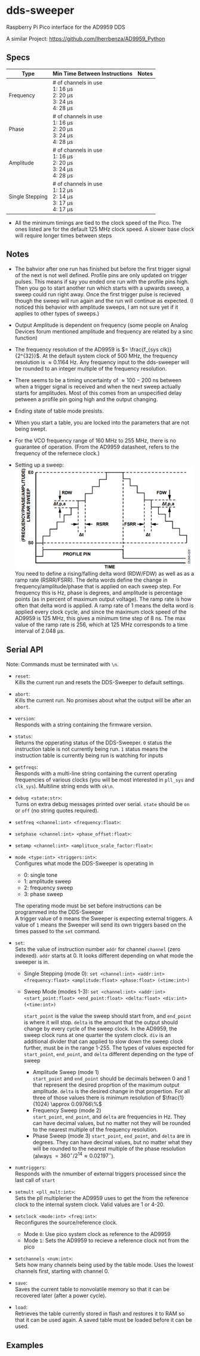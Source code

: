 # dds-sweeper
Raspberry Pi Pico interface for the AD9959 DDS

A similar Project:
https://github.com/Iherrbenza/AD9959_Python

## Specs

| Type            | Min Time Between Instructions                                                            | Notes |
|-----------------|------------------------------------------------------------------------------------------|-------|
| Frequency       | # of channels in use<br>1: 16 &#956;s<br>2: 20 &#956;s<br>3: 24 &#956;s<br>4: 28 &#956;s |       |
| Phase           | # of channels in use<br>1: 16 &#956;s<br>2: 20 &#956;s<br>3: 24 &#956;s<br>4: 28 &#956;s |       |
| Amplitude       | # of channels in use<br>1: 16 &#956;s<br>2: 20 &#956;s<br>3: 24 &#956;s<br>4: 28 &#956;s |       |
| Single Stepping | # of channels in use<br>1: 12 &#956;s<br>2: 14 &#956;s<br>3: 17 &#956;s<br>4: 17 &#956;s |       |

* All the minimum timings are tied to the clock speed of the Pico. The ones listed are for the default 125 MHz clock speed.
A slower base clock will require longer times between steps


## Notes
- The bahvior after one run has finished but before the first trigger signal of the next is not well defined. Profile pins are
only updated on trigger pulses. This means if say you ended one run with the profile pins high. Then you go to start another run
which starts with a upwards sweep, a sweep could run right away. Once the first trigger pulse is recieved though the sweep will
run again and the run will continue as expected. (I noticed this behavior with amplitude sweeps, I am not sure yet if it applies
to other types of sweeps.)

- Output Amplitude is dependent on frequency (some people on Analog Devices forum mentioned amplitude and frequency are related by a sinc function)

- The frequency resolution of the AD9959 is 
$= \frac{f_{sys clk}}{2^{32}}$. At the default system clock of 500 MHz, the frequency resolution is $\approx 0.1164$ Hz. Any frequency input to the dds-sweeper will be rounded to an integer multiple of the frequency resolution.

- There seems to be a timing uncertainty of $\approx100-200$ ns between when a trigger signal is received and when the next sweep actually starts for amplitudes. Most of this comes from an unspecified delay petween a profile pin going high and the output changing.

- Ending state of table mode presists.

- When you start a table, you are locked into the parameters that are not being swept.

- For the VCO frequency range of 160 MHz to 255 MHz, there is no guarantee of operation. (From the AD9959 datasheet, refers to the frequency of the refernece clock.)

- Setting up a sweep:  
![chart alt text](sweeping-chart.png)  
You need to define a rising/falling delta word (RDW/FDW) as well as as a ramp rate (RSRR/FSRR). The delta words define the change in frequency/amplitude/phase that is applied on each sweep step. For frequency this is Hz, phase is degrees, and amplitude is percentage points (as in percent of maximum output voltage). The ramp rate is how often that delta word is applied. A ramp rate of 1 means the delta word is applied every clock cycle, and since the maximum clock speed of the AD9959 is 125 MHz, this gives a minimum time step of 8 ns. The max value of the ramp rate is 256, which at 125 MHz corresponds to a time interval of 2.048 &#956;s. 

## Serial API
Note: Commands must be terminated with `\n`.

* `reset`:  
Kills the current run and resets the DDS-Sweeper to default settings.


* `abort`:  
Kills the current run. No promises about what the output will be after an `abort`.


* `version`:  
Responds with a string containing the firmware version.


* `status`:  
Returns the opperating status of the DDS-Sweeper. `0` status the instruction table is not currently being run. `1` status means the instruction table is currently being run is watching for inputs


* `getfreqs`:  
Responds with a multi-line string containing the current operating frequencies of various clocks (you will be most interested in `pll_sys` and `clk_sys`). Multiline string ends with `ok\n`.


* `debug <state:str>`:  
Turns on extra debug messages printed over serial. `state` should be `on` or `off` (no string quotes required).


* `setfreq <channel:int> <frequency:float>`:  


* `setphase <channel:int> <phase_offset:float>`:  


* `setamp <channel:int> <amplituce_scale_factor:float>`:  


* `mode <type:int> <triggers:int>`:  
Configures what mode the DDS-Sweeper is operating in
  - 0: single tone
  - 1: amplitude sweep
  - 2: frequency sweep
  - 3: phase sweep  

  The operating mode must be set before instructions can be programmed into the DDS-Sweeper  
  A trigger value of `0` means the Sweeper is expecting external triggers. A value of `1` means the Sweeper will send its own triggers based on the times passed to the `set` command.


* `set`:  
Sets the value of instruction number `addr` for channel `channel` (zero indexed). `addr` starts at 0. It looks different depending on what mode the sweeper is in.
  - Single Stepping (mode 0): `set <channel:int> <addr:int> <frequency:float> <amplitude:float> <phase:float> (<time:int>)`
  - Sweep Mode (modes 1-3): `set <channel:int> <addr:int> <start_point:float> <end_point:float> <delta:float> <div:int> (<time:int>)`

    `start_point` is the value the sweep should start from, and `end_point` is where it will stop. `delta` is the amount that the output should change by every cycle of the sweep clock. In the AD9959, the sweep clock runs at one quarter the system clock. `div` is an additional divider that can applied to slow down the sweep clock further, must be in the range 1-255. The types of values expected for `start_point`, `end_point`, and `delta` different depending on the type of sweep  
      - Amplitude Sweep (mode 1)  
        `start_point` and `end_point` should be decimals between 0 and 1 that represent the desired proprtion of the maximum output amplitude. `delta` is the desired change in that propertion. For all three of those values there is minimum resolution of $\frac{1}{1024} \approx 0.09766\%$
      - Frequency Sweep (mode 2)  
        `start_point`, `end_point`, and `delta` are frequencies in Hz. They can have decimal values, but no matter not they will be rounded to the nearest multiple of the frequency resolution.
      - Phase Sweep (mode 3)
        `start_point`, `end_point`, and `delta` are in degrees. They can have decimal values, but no matter what they will be rounded to the nearest multiple of the phase resolution (always $= 360^\circ / 2^{14} \approx 0.02197^\circ$). 
  


* `numtriggers`:  
Responds with the nmumber of external triggers processed since the last call of `start`


* `setmult <pll_mult:int>`:    
Sets the pll multiplerier the AD9959 uses to get the from the reference clock to the internal system clock. Valid values are 1 or 4-20.

* `setclock <mode:int> <freq:int>`:  
Reconfigures the source/reference clock.
  - Mode `0`: Use pico system clock as reference to the AD9959
  - Mode `1`: Sets the AD9959 to recieve a reference clock not from the pico

* `setchannels <num:int>`:  
Sets how many channels being used by the table mode. Uses the lowest channels first, starting with channel 0.


* `save`:  
Saves the current table to nonvolatile memory so that it can be recovered later (after a power cycle). 


* `load`:  
Retrieves the table currently stored in flash and restores it to RAM so that it can be used again. A saved table must be loaded before it can be used.



## Examples



